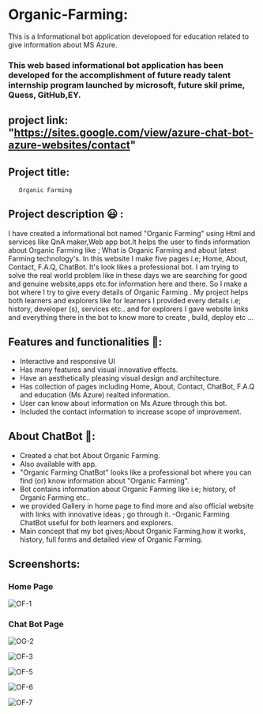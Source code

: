 # Organic-Farming:
This is a Informational bot application developoed for education related to give information about MS Azure.

### This web based informational bot application has been developed for the accomplishment of future ready talent internship program launched by microsoft, future skil prime, Quess, GitHub,EY.

## project link: "https://sites.google.com/view/azure-chat-bot-azure-websites/contact"


## Project title:
       Organic Farming
    
   
## Project description 😃 :

I have created a informational bot named "Organic Farming" using Html and services like QnA maker,Web app bot.It helps the user to finds information about Organic Farming like ; What is Organic Farming and about latest Farming technology's. In this website I make five pages i.e; Home, About, Contact, F.A.Q, ChatBot. It's look likes a professional bot. I am trying to solve the real world problem like in these days we are searching for good and genuine website,apps etc.for information here and there. So I make a bot where I try to give every details of Organic Farming . My project helps both learners and explorers like for learners I provided every details i.e; history, developer (s), services etc.. and for explorers I gave website links and everything there in the bot to know more to create , build, deploy etc ...

## Features and functionalities 🧐:
- Interactive and responsive UI
- Has many features and visual innovative effects.
- Have an aesthetically pleasing visual design and architecture.
- Has collection of pages including Home, About, Contact, ChatBot, F.A.Q and education (Ms Azure) realted information.
- User can know about information on Ms Azure through this bot.
- Included the contact information to increase scope of improvement.
## About ChatBot 💬:
- Created a chat bot About Organic Farming.
- Also available with app.
- "Organic Farming ChatBot" looks like a professional bot where you can find (or) know information about "Organic Farming".
- Bot contains information about Organic Farming like i.e; history, of Organic Farming etc..
- we provided Gallery in home page to find more and also official website with links with innovative ideas ; go through it.
-Organic Farming ChatBot useful for both learners and explorers.
- Main concept that my bot gives;About Organic Farming,how it works, history, full forms and detailed view of Organic Farming.
## Screenshorts:
### Home Page
![OF-1](https://user-images.githubusercontent.com/112766004/192130338-76138fea-14ba-441f-b17a-4d6e7baba574.png)
### Chat Bot Page
![OG-2](https://user-images.githubusercontent.com/112766004/192130539-60b8b355-e773-468a-9e2a-72c85ea25492.png)

![OF-3](https://user-images.githubusercontent.com/112766004/192131424-0a80ee6c-7d86-4894-b5a7-d1e95256159e.png)

![OF-5](https://user-images.githubusercontent.com/112766004/192131432-d5d74a1e-f30a-4283-b1d6-ab881cc27332.png)

![OF-6](https://user-images.githubusercontent.com/112766004/192131438-ce896169-d7ce-4d5b-85de-6ffa1c4c7195.png)

![OF-7](https://user-images.githubusercontent.com/112766004/192131445-bc2aa29f-84b4-434b-b754-fe7c6e434c0a.png)


